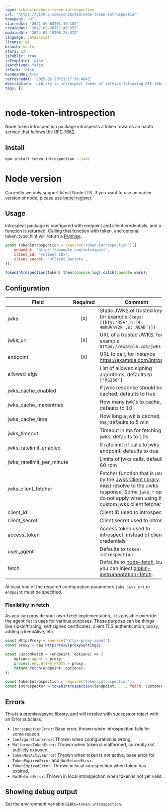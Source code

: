 ```yaml
---
repo: schibsted/node-token-introspection
url: 'https://github.com/schibsted/node-token-introspection'
homepage: null
starredAt: '2021-06-04T01:49:18Z'
createdAt: '2017-02-20T11:46:35Z'
updatedAt: '2024-05-15T08:28:32Z'
language: JavaScript
license: NA
branch: master
stars: 13
isPublic: true
isTemplate: false
isArchived: false
isFork: false
hasReadMe: true
refreshedAt: '2025-02-25T21:17:36.464Z'
description: 'Library to introspect token of service following RFC-7662 '
tags: []
---
```


# node-token-introspection

Node token introspection package introspects a token towards an oauth service that follows the [RFC 7662](https://tools.ietf.org/html/rfc7662).

## Install

```bash
npm install token-introspection --save
```

# Node version

Currently we only support latest Node LTS.
If you want to use an earlier version of node, please use
[babel register](https://babeljs.io/docs/usage/babel-register/).

## Usage

Introspect package is configured with endpoint and client credentials, and a function is returned.
Calling that function with token, and optional token_type_hint will return a
[Promise](https://developer.mozilla.org/en-US/docs/Web/JavaScript/Reference/Global_Objects/Promise).

```javascript
const tokenIntrospection = require('token-introspection')({
    endpoint: 'https://example.com/introspect',
    client_id: '<Client ID>',
    client_secret: '<Client Secret>',
});

tokenIntrospection(token).then(console.log).catch(console.warn);
```

## Configuration

| Field                     | Required | Comment |
| ------------------------- | :------: | ------- |
| jwks                      | (X)      | Static JWKS of trusted keys, for example `{keys: [{kty:'RSA',n:'4-4mhUVhY2k',e:'AQAB'}]}` |
| jwks_uri                  | (X)      | URL of a trusted JWKS, for example `https://example.com/jwks` |
| endpoint                  | (X)      | URL to call, for instance https://example.com/introspect |
| allowed_algs              |          | List of allowed signing algorithms, defaults to `['RS256']` |
| jwks_cache_enabled        |          | If jwks response should be cached, defaults to true |
| jwks_cache_maxentries     |          | How many jwk's to cache, defaults to 10 |
| jwks_cache_time           |          | How long a jwk is cached, in ms, defaults to 5 min |
| jwks_timeout              |          | Timeout in ms for fetching jwks, defaults to 10s |
| jwks_ratelimit_enabled    |          | If ratelimit of calls to jwks endpoint, defaults to true |
| jwks_ratelimit_per_minute |          | Limits of jwks calls, defaults to 60 rpm |
| jwks_client_fetcher       |          | Fetcher function that is used by the [Jwks Client library](https://www.npmjs.com/package/jwks-rsa). It must resolve to the Jwks response. Some `jwks_*` options do not apply when using the custom jwks client fetcher |
| client_id                 |          | Client ID used to introspect |
| client_secret             |          | Client secret used to introspect |
| access_token              |          | Access token used to introspect, instead of client credentials |
| user_agent                |          | Defaults to `token-introspection` |
| fetch                     |          | Defaults to [node-fetch](https://github.com/bitinn/node-fetch), but you can inject [zipkin-instrumentation-fetch](https://www.npmjs.com/package/zipkin-instrumentation-fetch). |

At least one of the required configuration parameters `jwks`, `jwks_uri` or `endpoint` must be specified.

### Flexibility in fetch
As you can provide your own `fetch` implementation, it is possible override the agent `fetch` uses for various purposes.
These purpose can be things like zipkin/tracing, self signed certificates, client TLS authentication, proxy, adding a keepAlive, etc.

```js
const HttpsProxy = require('https-proxy-agent');
const proxy = new HttpsProxy(proxySettings);

const customFetch = (endpoint, options) => {
    options.agent = proxy;
    process.env.HTTPS_PROXY = proxy;
    return fetch(endpoint, options);
};

const tokenIntrospection = require('token-introspection');
const introspector = tokenIntrospection({endpoint, ..., fetch: customFetch});
```

## Errors
This is a promise/async library, and will resolve with success or reject with an Error subclass.

* `IntrospectionError`: Base error, thrown when introspection fails for some reason.
* `ConfigurationError`: Thrown when configuration is wrong.
* `MalformedTokenError`: Thrown when token is malformed, currently not publicly exposed.
* `TokenNotActiveError`: Thrown when token is not active, base error for `TokenExpiredError` and `NotBeforeError`.
* `TokenExpiredError`: Thrown in local introspection when token has expired.
* `NotBeforeError`: Thrown in local introspection when token is not yet valid

## Showing debug output

Set the environment variable `DEBUG=token-introspection`.
